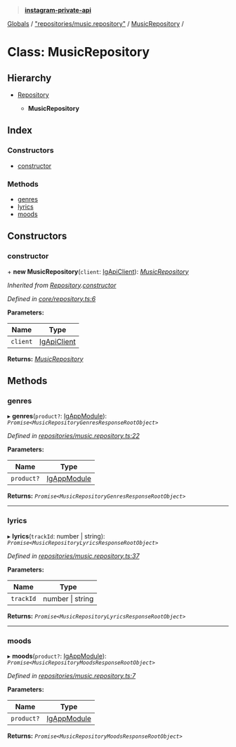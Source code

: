 > **[instagram-private-api](../README.md)**

[Globals](../README.md) / ["repositories/music.repository"](../modules/_repositories_music_repository_.md) / [MusicRepository](_repositories_music_repository_.musicrepository.md) /

# Class: MusicRepository

## Hierarchy

* [Repository](_core_repository_.repository.md)

  * **MusicRepository**

## Index

### Constructors

* [constructor](_repositories_music_repository_.musicrepository.md#constructor)

### Methods

* [genres](_repositories_music_repository_.musicrepository.md#genres)
* [lyrics](_repositories_music_repository_.musicrepository.md#lyrics)
* [moods](_repositories_music_repository_.musicrepository.md#moods)

## Constructors

###  constructor

\+ **new MusicRepository**(`client`: [IgApiClient](_core_client_.igapiclient.md)): *[MusicRepository](_repositories_music_repository_.musicrepository.md)*

*Inherited from [Repository](_core_repository_.repository.md).[constructor](_core_repository_.repository.md#constructor)*

*Defined in [core/repository.ts:6](https://github.com/dilame/instagram-private-api/blob/01eb399/src/core/repository.ts#L6)*

**Parameters:**

Name | Type |
------ | ------ |
`client` | [IgApiClient](_core_client_.igapiclient.md) |

**Returns:** *[MusicRepository](_repositories_music_repository_.musicrepository.md)*

## Methods

###  genres

▸ **genres**(`product?`: [IgAppModule](../modules/_types_common_types_.md#igappmodule)): *`Promise<MusicRepositoryGenresResponseRootObject>`*

*Defined in [repositories/music.repository.ts:22](https://github.com/dilame/instagram-private-api/blob/01eb399/src/repositories/music.repository.ts#L22)*

**Parameters:**

Name | Type |
------ | ------ |
`product?` | [IgAppModule](../modules/_types_common_types_.md#igappmodule) |

**Returns:** *`Promise<MusicRepositoryGenresResponseRootObject>`*

___

###  lyrics

▸ **lyrics**(`trackId`: number | string): *`Promise<MusicRepositoryLyricsResponseRootObject>`*

*Defined in [repositories/music.repository.ts:37](https://github.com/dilame/instagram-private-api/blob/01eb399/src/repositories/music.repository.ts#L37)*

**Parameters:**

Name | Type |
------ | ------ |
`trackId` | number \| string |

**Returns:** *`Promise<MusicRepositoryLyricsResponseRootObject>`*

___

###  moods

▸ **moods**(`product?`: [IgAppModule](../modules/_types_common_types_.md#igappmodule)): *`Promise<MusicRepositoryMoodsResponseRootObject>`*

*Defined in [repositories/music.repository.ts:7](https://github.com/dilame/instagram-private-api/blob/01eb399/src/repositories/music.repository.ts#L7)*

**Parameters:**

Name | Type |
------ | ------ |
`product?` | [IgAppModule](../modules/_types_common_types_.md#igappmodule) |

**Returns:** *`Promise<MusicRepositoryMoodsResponseRootObject>`*
